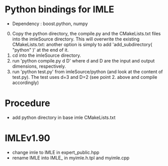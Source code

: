 # Python bindings for IMLE

* Dependency : boost.python, numpy

0. Copy the python directory, the compile.py and the CMakeLists.txt files into the imleSource directory. This will overwrite the existing CMakeLists.txt: another option is simply to add 'add_subdirectory( "python" )' at the end of it.
1. cd into the imleSource directory.
2. run 'python compile.py d D' where d and D are the input and output dimensions, respectively.
3. run 'python test.py' from imleSource/python (and look at the content of test.py). The test uses d=3 and D=2 (see point 2. above and compile accordingly)


# Procedure
* add python directory in base imle CMakeLists.txt

# IMLEv1.90
* change imle to IMLE in expert_public.hpp
* rename IMLE into IMLE_ in myimle.h.tpl and myimle.cpp
